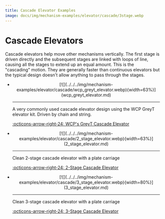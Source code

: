 ```yaml
---
title: Cascade Elevator Examples
image: docs/img/mechanism-examples/elevator/cascade/3stage.webp
---
```


# Cascade Elevators
Cascade elevators help move other mechanisms vertically. The first stage is driven directly and the subsequent stages are linked with loops of line, causing all the stages to extend up an equal amount. This is the "cascading" motion. They are generally faster than continuous elevators but the typical design doesn't allow anything to pass through the stages.

<div class="grid cards" markdown>

-   <center>[![](../../../img/mechanism-examples/elevator/cascade/wcp_greyt_elevator.webp){width=63%}](wcp_greyt_elevator.md)</center>

    ---

    A very commonly used cascade elevator design using the WCP GreyT elevator kit. Driven by chain and string.
    
    [:octicons-arrow-right-24: WCP's GreyT Cascade Elevator](wcp_greyt_elevator.md)

-   <center>[![](../../../img/mechanism-examples/elevator/cascade/2_stage_elevator.webp){width=63%}](2_stage_elevator.md)</center>

    ---

    Clean 2-stage cascade elevator with a plate carriage
    
    [:octicons-arrow-right-24: 2-Stage Cascade Elevator](2_stage_elevator.md)

-   <center>[![](../../../img/mechanism-examples/elevator/cascade/3_stage_elevator.webp){width=80%}](3_stage_elevator.md)</center>

    ---

    Clean 3-stage cascade elevator with a plate carriage
    
    [:octicons-arrow-right-24: 3-Stage Cascade Elevator](3_stage_elevator.md)

</div>


<br>